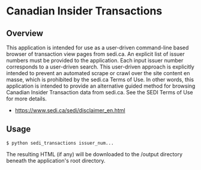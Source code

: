 # Canadian Insider Transactions
## Overview
This application is intended for use as a user-driven command-line based browser of transaction view pages from sedi.ca. An explicit list of issuer numbers must be provided to the application. Each input issuer number corresponds to a user-driven search. This user-driven approach is explicitly intended to prevent an automated scrape or crawl over the site content en masse, which is prohibited by the sedi.ca Terms of Use. In other words, this application is intended to provide an alternative guided method for browsing Canadian Insider Transaction data from sedi.ca. See the SEDI Terms of Use for more details.

* https://www.sedi.ca/sedi/disclaimer_en.html

## Usage
    $ python sedi_transactions issuer_num...

The resulting HTML (if any) will be downloaded to the /output directory beneath the application's root directory.
